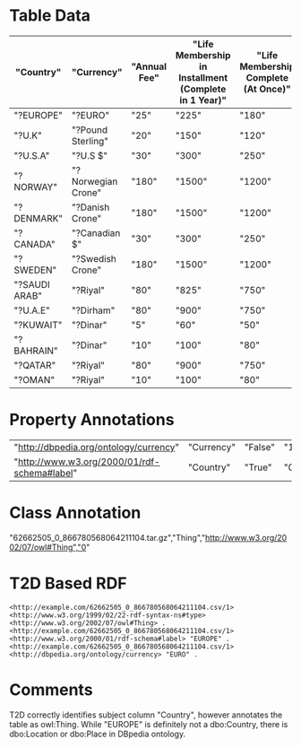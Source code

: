 # Table Data

| "Country"     | "Currency"         | "Annual Fee" | "Life Membership in Installment  (Complete in 1 Year)" | "Life Membership Complete  (At Once)" |
|---------------|--------------------|--------------|--------------------------------------------------------|---------------------------------------|
| "?EUROPE"     | "?EURO"            | "25"         | "225"                                                  | "180"                                 |
| "?U.K"        | "?Pound Sterling"  | "20"         | "150"                                                  | "120"                                 |
| "?U.S.A"      | "?U.S $"           | "30"         | "300"                                                  | "250"                                 |
| "?NORWAY"     | "?Norwegian Crone" | "180"        | "1500"                                                 | "1200"                                |
| "?DENMARK"    | "?Danish Crone"    | "180"        | "1500"                                                 | "1200"                                |
| "?CANADA"     | "?Canadian $"      | "30"         | "300"                                                  | "250"                                 |
| "?SWEDEN"     | "?Swedish Crone"   | "180"        | "1500"                                                 | "1200"                                |
| "?SAUDI ARAB" | "?Riyal"           | "80"         | "825"                                                  | "750"                                 |
| "?U.A.E"      | "?Dirham"          | "80"         | "900"                                                  | "750"                                 |
| "?KUWAIT"     | "?Dinar"           | "5"          | "60"                                                   | "50"                                  |
| "?BAHRAIN"    | "?Dinar"           | "10"         | "100"                                                  | "80"                                  |
| "?QATAR"      | "?Riyal"           | "80"         | "900"                                                  | "750"                                 |
| "?OMAN"       | "?Riyal"           | "10"         | "100"                                                  | "80"                                  |


# Property Annotations

|                                              |            |         |     |
|----------------------------------------------|------------|---------|-----|
| "http://dbpedia.org/ontology/currency"       | "Currency" | "False" | "1" |
| "http://www.w3.org/2000/01/rdf-schema#label" | "Country"  | "True"  | "0" |

# Class Annotation

"62662505_0_866780568064211104.tar.gz","Thing","http://www.w3.org/2002/07/owl#Thing","0"

# T2D Based RDF
```
<http://example.com/62662505_0_866780568064211104.csv/1> <http://www.w3.org/1999/02/22-rdf-syntax-ns#type> <http://www.w3.org/2002/07/owl#Thing> .
<http://example.com/62662505_0_866780568064211104.csv/1> <http://www.w3.org/2000/01/rdf-schema#label> "EUROPE" .
<http://example.com/62662505_0_866780568064211104.csv/1> <http://dbpedia.org/ontology/currency> "EURO" .
```

# Comments
T2D correctly identifies subject column "Country", however annotates the table as owl:Thing.
While "EUROPE" is definitely not a dbo:Country, there is dbo:Location or dbo:Place in DBpedia ontology.
